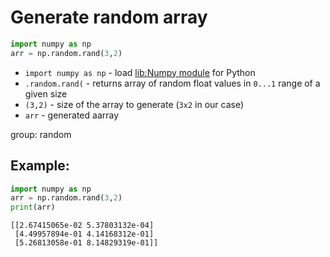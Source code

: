 # Generate random array

```python
import numpy as np
arr = np.random.rand(3,2)
```

- `import numpy as np` - load [lib:Numpy module](/python-numpy/how-to-install-python-numpy-lib) for Python
- `.random.rand(` - returns array of random float values in `0...1` range of a given size
- `(3,2)` - size of the array to generate (`3x2` in our case)
- `arr` - generated aarray

group: random

## Example: 
```python
import numpy as np
arr = np.random.rand(3,2)
print(arr)
```
```
[[2.67415065e-02 5.37803132e-04]
 [4.49957894e-01 4.14168312e-01]
 [5.26813058e-01 8.14829319e-01]]

```

